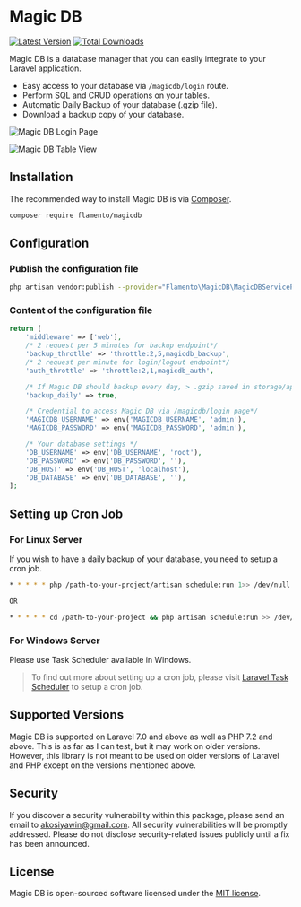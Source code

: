 # Magic DB

[![Latest Version](https://img.shields.io/github/release/Flamentist/magicdb.svg?style=flat-square)](https://github.com/Flamentist/magicdb/releases)
[![Total Downloads](https://img.shields.io/packagist/dt/flamento/magicdb.svg?style=flat-square)](https://packagist.org/packages/flamento/magicdb)

Magic DB is a database manager that you can easily integrate to your Laravel application.

- Easy access to your database via `/magicdb/login` route.
- Perform SQL and CRUD operations on your tables.
- Automatic Daily Backup of your database (.gzip file).
- Download a backup copy of your database.

![Magic DB Login Page](https://i.postimg.cc/dVxccgMM/login.png)

![Magic DB Table View](https://i.postimg.cc/zfHZzp5y/table.png)

## Installation

The recommended way to install Magic DB is via
[Composer](https://getcomposer.org/).

```bash
composer require flamento/magicdb
```

## Configuration

### Publish the configuration file

```bash
php artisan vendor:publish --provider="Flamento\MagicDB\MagicDBServiceProvider"
```

### Content of the configuration file

```php
return [
    'middleware' => ['web'],
    /* 2 request per 5 minutes for backup endpoint*/
    'backup_throtlle' => 'throttle:2,5,magicdb_backup',
    /* 2 request per minute for login/logout endpoint*/
    'auth_throttle' => 'throttle:2,1,magicdb_auth',

    /* If Magic DB should backup every day, > .gzip saved in storage/app/magicdb/backup  */
    'backup_daily' => true,

    /* Credential to access Magic DB via /magicdb/login page*/
    'MAGICDB_USERNAME' => env('MAGICDB_USERNAME', 'admin'),
    'MAGICDB_PASSWORD' => env('MAGICDB_PASSWORD', 'admin'),

    /* Your database settings */
    'DB_USERNAME' => env('DB_USERNAME', 'root'),
    'DB_PASSWORD' => env('DB_PASSWORD', ''),
    'DB_HOST' => env('DB_HOST', 'localhost'),
    'DB_DATABASE' => env('DB_DATABASE', ''),
];
```

## Setting up Cron Job

### For Linux Server

If you wish to have a daily backup of your database, you need to setup a cron job.

```bash
* * * * * php /path-to-your-project/artisan schedule:run 1>> /dev/null 2>&1

OR

* * * * * cd /path-to-your-project && php artisan schedule:run >> /dev/null 2>&1
```

### For Windows Server

Please use Task Scheduler available in Windows.

> To find out more about setting up a cron job, please visit [Laravel Task Scheduler](https://laravel.com/docs/5.8/scheduling#introduction) to setup a cron job.

## Supported Versions

Magic DB is supported on Laravel 7.0 and above as well as PHP 7.2 and above. This is as far as I can test, but it may work on older versions. However, this library is not meant to be used on older versions of Laravel and PHP except on the versions mentioned above.

## Security

If you discover a security vulnerability within this package, please send an
email to akosiyawin@gmail.com. All security vulnerabilities will be promptly
addressed. Please do not disclose security-related issues publicly until a fix
has been announced.

## License

Magic DB is open-sourced software licensed under the [MIT license](LICENSE.md).
